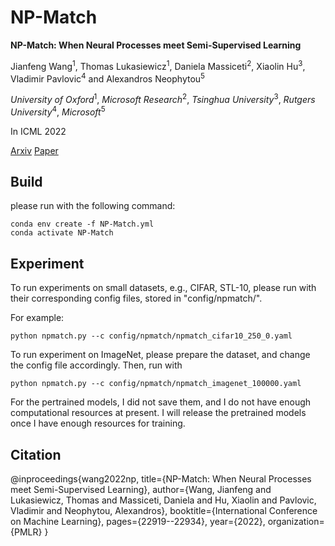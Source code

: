 # NP-Match

**NP-Match: When Neural Processes meet Semi-Supervised Learning**

Jianfeng Wang<sup>1</sup>, Thomas Lukasiewicz<sup>1</sup>, Daniela Massiceti<sup>2</sup>, Xiaolin Hu<sup>3</sup>, Vladimir Pavlovic<sup>4</sup> and Alexandros Neophytou<sup>5</sup>

*University of Oxford*<sup>1</sup>, *Microsoft Research*<sup>2</sup>, *Tsinghua University*<sup>3</sup>,  *Rutgers University*<sup>4</sup>, *Microsoft*<sup>5</sup>

In ICML 2022

[Arxiv](https://arxiv.org/abs/2207.01066)  [Paper](https://proceedings.mlr.press/v162/wang22s.html)


Build
-----

please run with the following command:

```
conda env create -f NP-Match.yml
conda activate NP-Match
```

Experiment
-----
To run experiments on small datasets, e.g., CIFAR, STL-10, please run with their corresponding config files, stored in "config/npmatch/".

For example:

```
python npmatch.py --c config/npmatch/npmatch_cifar10_250_0.yaml
```

To run experiment on ImageNet, please prepare the dataset, and change the config file accordingly. Then, run with

```
python npmatch.py --c config/npmatch/npmatch_imagenet_100000.yaml
```

For the pertrained models, I did not save them, and I do not have enough computational resources at present. I will release the pretrained models once I have enough resources for training.

Citation
-----------------

@inproceedings{wang2022np,
  title={NP-Match: When Neural Processes meet Semi-Supervised Learning},
  author={Wang, Jianfeng and Lukasiewicz, Thomas and Massiceti, Daniela and Hu, Xiaolin and Pavlovic, Vladimir and Neophytou, Alexandros},
  booktitle={International Conference on Machine Learning},
  pages={22919--22934},
  year={2022},
  organization={PMLR}
}
